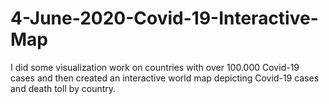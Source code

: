 # 4-June-2020-Covid-19-Interactive-Map
I did some visualization work on countries with over 100.000 Covid-19 cases and then created an interactive world map depicting Covid-19 cases and death toll by country. 
